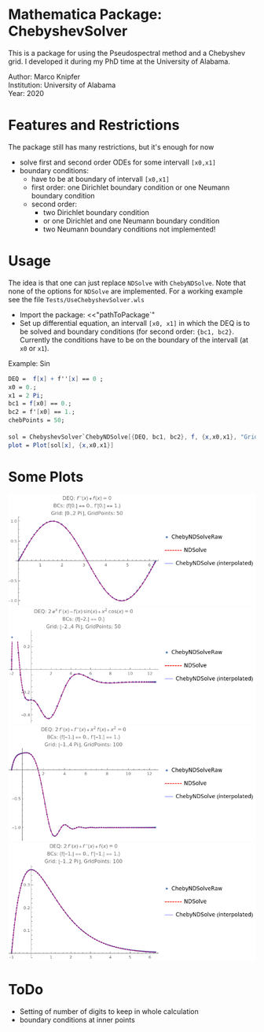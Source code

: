 # Mathematica Package: ChebyshevSolver

This is a package for using the Pseudospectral method and a Chebyshev grid.
I developed it during my PhD time at the University of Alabama.

Author: Marco Knipfer   
Institution: University of Alabama   
Year: 2020

# Features and Restrictions
The package still has many restrictions, but it's enough for now

- solve first and second order ODEs for some intervall `[x0,x1]`
- boundary conditions:
	- have to be at boundary of intervall `[x0,x1]`
	- first order: one Dirichlet boundary condition or one Neumann boundary condition
	- second order:
		- two Dirichlet boundary condition
		- or one Dirichlet and one Neumann boundary condition
		- two Neumann boundary conditions not implemented!

# Usage
The idea is that one can just replace `NDSolve` with `ChebyNDSolve`.
Note that none of the options for `NDSolve` are implemented.
For a working example see the file `Tests/UseChebyshevSolver.wls`

- Import the package: <<"pathToPackage`"
- Set up differential equation, an intervall `[x0, x1]` in which the DEQ is to be solved and boundary conditions (for second order: `{bc1, bc2}`. Currently the conditions have to be on the boundary of the intervall (at `x0` or `x1`).

Example: Sin
```mathematica
DEQ =  f[x] + f''[x] == 0 ;
x0 = 0.;
x1 = 2 Pi;
bc1 = f[x0] == 0.;
bc2 = f'[x0] == 1.;
chebPoints = 50;

sol = ChebyshevSolver`ChebyNDSolve[{DEQ, bc1, bc2}, f, {x,x0,x1}, "GridPoints"->chebPoints];
plot = Plot[sol[x], {x,x0,x1}]
```

# Some Plots
![plot1](plots/DEQ1.png "DEQ1")
![plot2](plots/DEQ2.png "DEQ2")
![plot3](plots/DEQ3.png "DEQ3")
![plot4](plots/DEQ4.png "DEQ4")


# ToDo
- Setting of number of digits to keep in whole calculation
- boundary conditions at inner points
